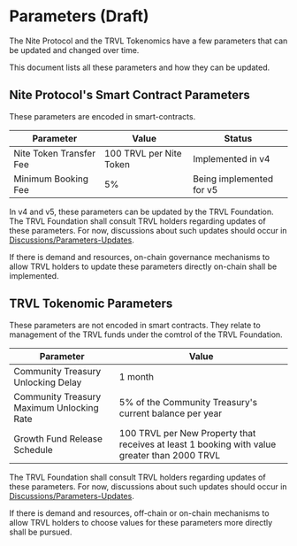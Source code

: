 # Parameters (Draft)

The Nite Protocol and the TRVL Tokenomics have a few parameters that can be updated and changed over time.

This document lists all these parameters and how they can be updated.


## Nite Protocol's Smart Contract Parameters

These parameters are encoded in smart-contracts.

| Parameter                   | Value                       |  Status                   |
| ---                         | ---                         |  ---                      |
| Nite Token Transfer Fee     | 100 TRVL per Nite Token     |  Implemented in v4        |
| Minimum Booking Fee         | 5%                          |  Being implemented for v5 |

In v4 and v5, these parameters can be updated by the TRVL Foundation.
The TRVL Foundation shall consult TRVL holders regarding updates of these parameters. 
For now, discussions about such updates should occur in [Discussions/Parameters-Updates](https://github.com/orgs/NiteProtocol/discussions/categories/parameter-updates).

If there is demand and resources, on-chain governance mechanisms to allow TRVL holders to update these parameters directly on-chain shall be implemented.


## TRVL Tokenomic Parameters

These parameters are not encoded in smart contracts. They relate to management of the TRVL funds under the comtrol of the TRVL Foundation.

| Parameter                                     | Value                                                           |
| ---                                           | ---                                                             | 
| Community Treasury Unlocking Delay            | 1 month                                                         | 
| Community Treasury Maximum Unlocking Rate     | 5% of the Community Treasury's current balance per year         |
| Growth Fund Release Schedule                  | 100 TRVL per New Property that receives at least 1 booking with value greater than 2000 TRVL              |

The TRVL Foundation shall consult TRVL holders regarding updates of these parameters. 
For now, discussions about such updates should occur in [Discussions/Parameters-Updates](https://github.com/orgs/NiteProtocol/discussions/categories/parameter-updates).

If there is demand and resources, off-chain or on-chain mechanisms to allow TRVL holders to choose values for these parameters more directly shall be pursued.
